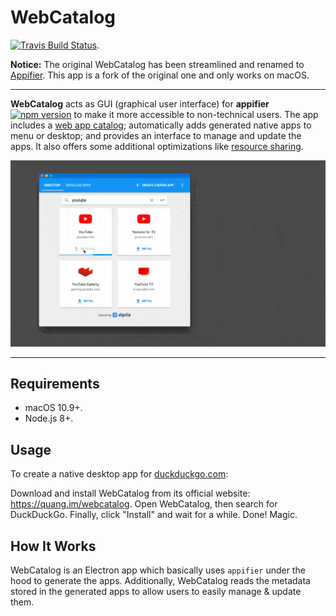 # WebCatalog
[![Travis Build Status](https://travis-ci.org/quanglam2807/webcatalog.svg?branch=master)](https://travis-ci.org/quanglam2807/webcatalog).

**Notice:** The original WebCatalog has been streamlined and renamed to [Appifier](https://github.com/quanglam2807/appifier). This app is a fork of the original one and only works on macOS.

---

**WebCatalog** acts as GUI (graphical user interface) for **appifier** [![npm version](https://badge.fury.io/js/appifier.svg)](https://badge.fury.io/js/appifier) to make it more accessible to non-technical users. The app includes a [web app catalog](https://github.com/quanglam2807/webcatalog-apps); automatically adds generated native apps to menu or desktop; and provides an interface to manage and update the apps. It also offers some additional optimizations like [resource sharing](https://github.com/quanglam2807/webcatalog/issues/171).

![WebCatalog for macOS](/build-resources/demo.gif)

---

## Requirements
- macOS 10.9+.
- Node.js 8+.

## Usage
To create a native desktop app for [duckduckgo.com](https://duckduckgo.com):

Download and install WebCatalog from its official website: https://quang.im/webcatalog. Open WebCatalog, then search for DuckDuckGo. Finally, click "Install" and wait for a while. Done! Magic.

## How It Works
WebCatalog is an Electron app which basically uses `appifier` under the hood to generate the apps. Additionally, WebCatalog reads the metadata stored in the generated apps to allow users to easily manage & update them.
